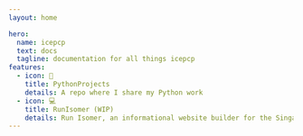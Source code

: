 ```yaml
---
layout: home

hero:
  name: icepcp
  text: docs
  tagline: documentation for all things icepcp
features:
  - icon: 🐍
    title: PythonProjects
    details: A repo where I share my Python work
  - icon: 💻
    title: RunIsomer (WIP)
    details: Run Isomer, an informational website builder for the Singapore government.
---
```

